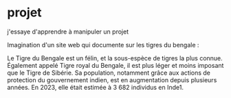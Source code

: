 # projet
j'essaye d'apprendre à manipuler un projet

Imagination d'un site web qui documente sur les tigres du bengale : 

Le Tigre du Bengale est un félin, et la sous-espèce de tigres la plus connue. Également appelé Tigre royal du Bengale, il est plus léger et moins imposant que le Tigre de Sibérie. Sa population, notamment grâce aux actions de protection du gouvernement indien, est en augmentation depuis plusieurs années. En 2023, elle était estimée à 3 682 individus en Inde1.
